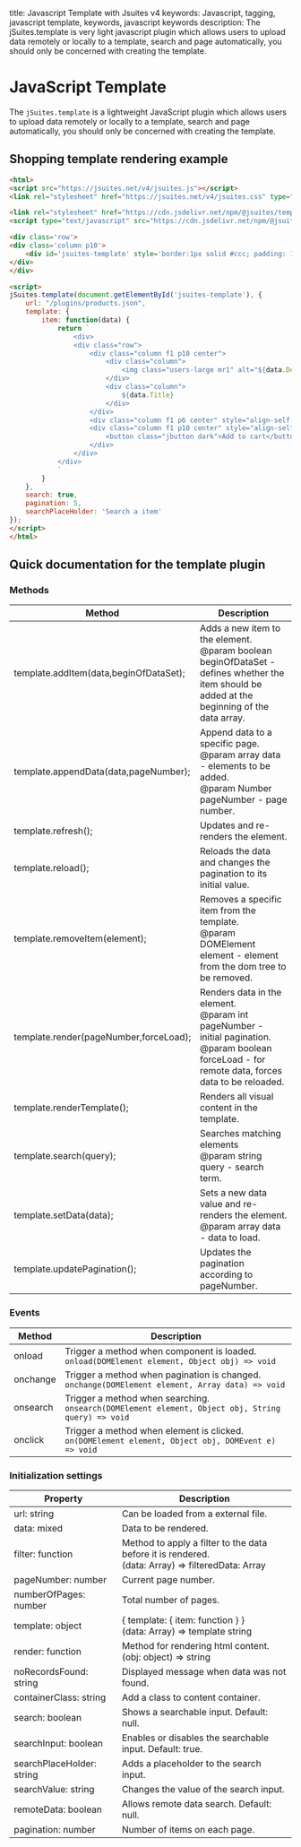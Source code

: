 title: Javascript Template with Jsuites v4
keywords: Javascript, tagging, javascript template, keywords, javascript keywords
description: The jSuites.template is very light javascript plugin which allows users to upload data remotely or locally to a template, search and page automatically, you should only be concerned with creating the template.

JavaScript Template
===================

The `jSuites.template` is a lightweight JavaScript plugin which allows users to upload data remotely or locally to a template, search and page automatically, you should only be concerned with creating the template.

  

Shopping template rendering example
-----------------------------------
  
```html
<html>
<script src="https://jsuites.net/v4/jsuites.js"></script>
<link rel="stylesheet" href="https://jsuites.net/v4/jsuites.css" type="text/css" />

<link rel="stylesheet" href="https://cdn.jsdelivr.net/npm/@jsuites/template/template.min.css" type="text/css" />
<script type="text/javascript" src="https://cdn.jsdelivr.net/npm/@jsuites/template/template.min.js"></script>

<div class='row'>
<div class='column p10'>
    <div id='jsuites-template' style='border:1px solid #ccc; padding: 10px;'></div>
</div>
</div>

<script>
jSuites.template(document.getElementById('jsuites-template'), {
    url: "/plugins/products.json",
    template: {
        item: function(data) {
            return `
                <div>
                <div class="row">
                    <div class="column f1 p10 center">
                        <div class="column">
                            <img class="users-large mr1" alt="${data.Description}" src="${data.img}">
                        </div>
                        <div class="column">
                            ${data.Title}
                        </div>
                    </div>
                    <div class="column f1 p6 center" style="align-self: center;">$${data.Price}</div>
                    <div class="column f1 p10 center" style="align-self: center;">
                        <button class="jbutton dark">Add to cart</button>
                    </div>
                </div>
            </div>
            `
        }
    },
    search: true,
    pagination: 5,
    searchPlaceHolder: 'Search a item'
});
</script>
</html>
```
  
  

Quick documentation for the template plugin
-------------------------------------------

### Methods

| Method | Description |
| --- | --- |
| template.addItem(data,beginOfDataSet); | Adds a new item to the element.  <br>@param boolean beginOfDataSet - defines whether the item should be added at the beginning of the data array. |
| template.appendData(data,pageNumber); | Append data to a specific page.  <br>@param array data - elements to be added.  <br>@param Number pageNumber - page number. |
| template.refresh(); | Updates and re-renders the element. |
| template.reload(); | Reloads the data and changes the pagination to its initial value. |
| template.removeItem(element); | Removes a specific item from the template.  <br>@param DOMElement element - element from the dom tree to be removed. |
| template.render(pageNumber,forceLoad); | Renders data in the element.  <br>@param int pageNumber - initial pagination.  <br>@param boolean forceLoad - for remote data, forces data to be reloaded. |
| template.renderTemplate(); | Renders all visual content in the template. |
| template.search(query); | Searches matching elements  <br>@param string query - search term. |
| template.setData(data); | Sets a new data value and re-renders the element.  <br>@param array data - data to load. |
| template.updatePagination(); | Updates the pagination according to pageNumber. |

  
  

### Events

| Method | Description |
| --- | --- |
| onload | Trigger a method when component is loaded.  <br>`onload(DOMElement element, Object obj) => void` |
| onchange | Trigger a method when pagination is changed.  <br>`onchange(DOMElement element, Array data) => void` |
| onsearch | Trigger a method when searching.  <br>`onsearch(DOMElement element, Object obj, String query) => void` |
| onclick | Trigger a method when element is clicked.  <br>`on(DOMElement element, Object obj, DOMEvent e) => void` |

  
  

### Initialization settings

| Property | Description |
| --- | --- |
| url: string | Can be loaded from a external file. |
| data: mixed | Data to be rendered. |
| filter: function | Method to apply a filter to the data before it is rendered.  <br>(data: Array) => filteredData: Array |
| pageNumber: number | Current page number. |
| numberOfPages: number | Total number of pages. |
| template: object | { template: { item: function } }  <br>(data: Array) => template string |
| render: function | Method for rendering html content.  <br>(obj: object) => string |
| noRecordsFound: string | Displayed message when data was not found. |
| containerClass: string | Add a class to content container. |
| search: boolean | Shows a searchable input. Default: null. |
| searchInput: boolean | Enables or disables the searchable input. Default: true. |
| searchPlaceHolder: string | Adds a placeholder to the search input. |
| searchValue: string | Changes the value of the search input. |
| remoteData: boolean | Allows remote data search. Default: null. |
| pagination: number | Number of items on each page. |
